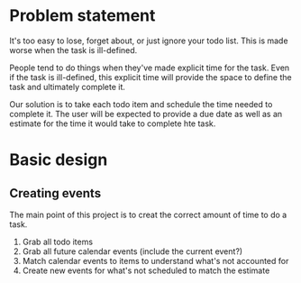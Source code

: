 # Problem statement
It's too easy to lose, forget about, or just ignore your todo list. This is made worse when the task is ill-defined.

People tend to do things when they've made explicit time for the task. Even if the task is ill-defined, this explicit time will provide the space to define the task and ultimately complete it.

Our solution is to take each todo item and schedule the time needed to complete it. The user will be expected to provide a due date as well as an estimate for the time it would take to complete hte task.
# Basic design
## Creating events
The main point of this project is to creat the correct amount of time to do a task.
1. Grab all todo items
2. Grab all future calendar events (include the current event?)
3. Match calendar events to items to understand what's not accounted for
4. Create new events for what's not scheduled to match the estimate

